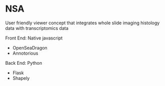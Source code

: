 # NSA
User friendly viewer concept that integrates whole slide imaging histology data with transcriptomics data

Front End:
Native javascript
- OpenSeaDragon
- Annotorious

Back End:
Python 
- Flask
- Shapely
